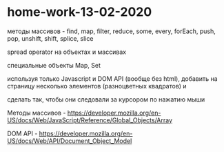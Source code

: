 # home-work-13-02-2020
методы массивов - find, map, filter, reduce, some, every, forEach, push, pop, unshift, shift, splice, slice
  
spread operator на объектах и массивах

специальные объекты Map, Set

используя только Javascript и DOM API (вообще без html), добавить на страницу несколько элементов (разноцветных квадратов) и

сделать так, чтобы они следовали за курсором по нажатию мыши

Методы массивов - https://developer.mozilla.org/en-US/docs/Web/JavaScript/Reference/Global_Objects/Array

DOM API - https://developer.mozilla.org/en-US/docs/Web/API/Document_Object_Model
